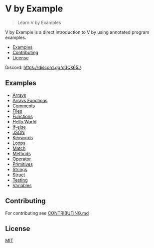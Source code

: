 # V by Example

> Learn V by Examples

V by Example is a direct introduction to V by using annotated program examples.

- [Examples](#examples)
- [Contributing](#contributing)
- [License](#license)

Discord: https://discord.gg/d3Qk65J

## Examples

- [Arrays](examples/arrays.md)
- [Arrays Functions](examples/array-functions.md)
- [Comments](examples/comment.md)
- [Files](examples/files.md)
- [Functions](examples/functions.md)
- [Hello World](examples/hello.md)
- [If-else](examples/if-else.md)
- [JSON](examples/json.md)
- [Keywords](examples/keywords.md)
- [Loops](examples/loops.md)
- [Match](examples/match.md)
- [Methods](examples/methods.md)
- [Operator](examples/operator.md)
- [Primitives](examples/primitives.md)
- [Strings](examples/strings.md)
- [Struct](examples/struct.md)
- [Testing](examples/testing.md)
- [Variables](examples/variables.md)
  
## Contributing

For contributing see [CONTRIBUTING.md](CONTRIBUTING.md)

## License

[MIT](LICENSE)
